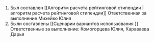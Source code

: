 1. Был составлен [[Алгоритм расчета рейтинговой стипендии | алгоритм расчета рейтинговой стипендии]]
	Ответственная за выполнение Михейко Юлия 
2. Были составлены [[Сценарии вариантов использования ]]
	Ответственные за выполнение: Комогорцева Юлия, Караваева Дарья